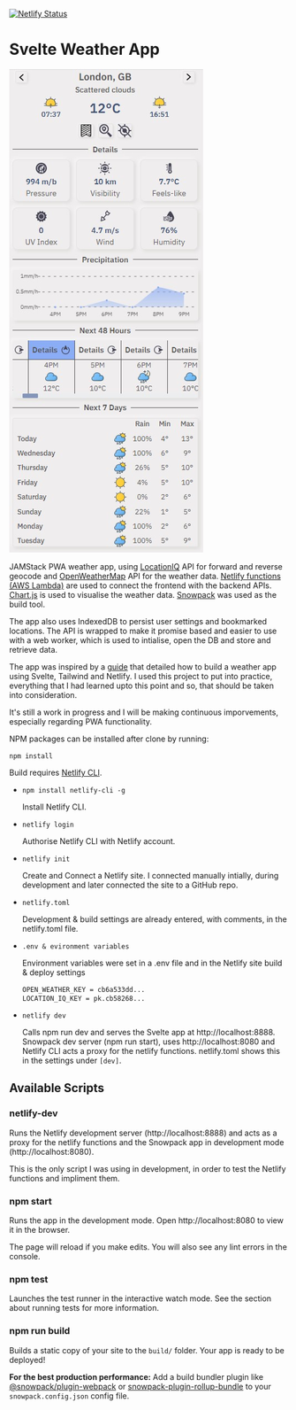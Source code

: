 [![Netlify Status](https://api.netlify.com/api/v1/badges/08de02f1-e42e-4325-b828-4ed071ef9f70/deploy-status)](https://app.netlify.com/sites/svelte-open-weather/deploys)

# Svelte Weather App

![Site preview](https://github.com/AndyRids/svelte-weather/blob/main/svelte-weather-preview.jpg)

JAMStack PWA weather app, using [LocationIQ](https://locationiq.com/) API for forward and reverse geocode and [OpenWeatherMap](https://openweathermap.org/) API for the weather data. [Netlify functions (AWS Lambda)](https://docs.netlify.com/functions/overview/) are used to connect the frontend with the backend APIs. [Chart.js](https://www.chartjs.org/) is used to visualise the weather data. [Snowpack](https://www.snowpack.dev/) was used as the build tool.

The app also uses IndexedDB to persist user settings and bookmarked locations. The API is wrapped to make it promise based and easier to use with a web worker, which is used to intialise, open the DB and store and retrieve data.

The app was inspired by a [guide](https://renedellefont.com/writing/building-a-weather-app/) that detailed how to build a weather app using Svelte, Tailwind and Netlify. I used this project to put into practice, everything that I had learned upto this point and so, that should be taken into consideration.

It's still a work in progress and I will be making continuous imporvements, especially regarding PWA functionality.

NPM packages can be installed after clone by running:

```npm
npm install
```

Build requires [Netlify CLI](https://docs.netlify.com/cli/get-started/). 

* ```npm install netlify-cli -g```

  Install Netlify CLI.

* ```netlify login```

  Authorise Netlify CLI with Netlify account.

* ```netlify init```

  Create and Connect a Netlify site. I connected manually intially, during development and later
  connected the site to a GitHub repo.

* ```netlify.toml```

  Development & build settings are already entered, with comments, in the netlify.toml file.

* ```.env & evironment variables```

  Environment variables were set in a .env file and in the Netlify site build & deploy settings

  ```
  OPEN_WEATHER_KEY = cb6a533dd...
  LOCATION_IQ_KEY = pk.cb58268...
  ```

* ```netlify dev```

  Calls npm run dev and serves the Svelte app at http://localhost:8888. Snowpack dev server (npm run start), uses
  http://localhost:8080 and Netlify CLI acts a proxy for the netlify functions. netlify.toml shows this in the
  settings under ```[dev]```.

## Available Scripts

### netlify-dev

Runs the Netlify development server (http://localhost:8888) and acts as a proxy for the netlify functions and the
Snowpack app in development mode (http://localhost:8080).

This is the only script I was using in development, in order to test the Netlify functions and impliment them.

### npm start

Runs the app in the development mode.
Open http://localhost:8080 to view it in the browser.

The page will reload if you make edits.
You will also see any lint errors in the console.

### npm test

Launches the test runner in the interactive watch mode.
See the section about running tests for more information.

### npm run build

Builds a static copy of your site to the `build/` folder.
Your app is ready to be deployed!

**For the best production performance:** Add a build bundler plugin like [@snowpack/plugin-webpack](https://github.com/snowpackjs/snowpack/tree/master/plugins/plugin-webpack) or [snowpack-plugin-rollup-bundle](https://github.com/ParamagicDev/snowpack-plugin-rollup-bundle) to your `snowpack.config.json` config file.


